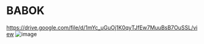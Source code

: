 # BABOK
https://drive.google.com/file/d/1mYc_uGuOj1K0qyTJfEw7MuuBsB7OuSSL/view
![image](https://github.com/user-attachments/assets/ef2c5c9e-bc88-41bc-864c-164bfe5f7dc8)
